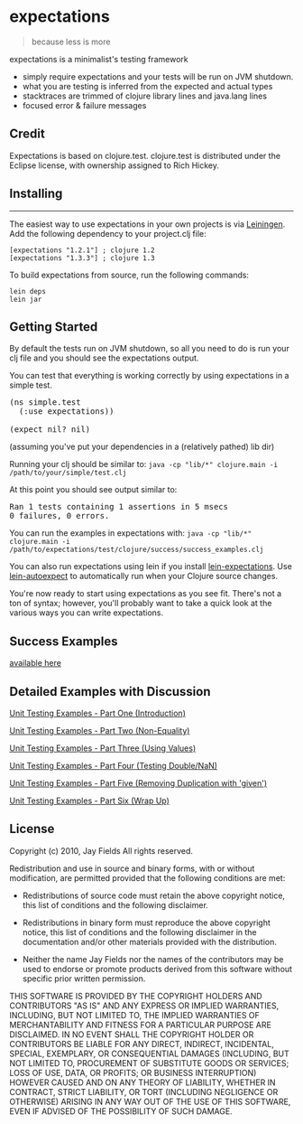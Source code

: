 # expectations

> because less is more

expectations is a minimalist's testing framework

 *  simply require expectations and your tests will be run on JVM shutdown.
 *  what you are testing is inferred from the expected and actual types
 *  stacktraces are trimmed of clojure library lines and java.lang lines
 *  focused error & failure messages

## Credit

Expectations is based on clojure.test. clojure.test is distributed under the Eclipse license, with
ownership assigned to Rich Hickey.

## Installing
----------

The easiest way to use expectations in your own projects is via
[Leiningen](http://github.com/technomancy/leiningen). Add the
following dependency to your project.clj file:

    [expectations "1.2.1"] ; clojure 1.2
    [expectations "1.3.3"] ; clojure 1.3

To build expectations from source, run the following commands:

    lein deps
    lein jar

## Getting Started

By default the tests run on JVM shutdown, so all you need to do is run your clj file and you should see the expectations output. 

You can test that everything is working correctly by using
expectations in a simple test.

<pre>(ns simple.test
  (:use expectations))

(expect nil? nil)</pre>

(assuming you've put your dependencies in a (relatively pathed) lib dir)

Running your clj should be similar to:
`java -cp "lib/*" clojure.main -i /path/to/your/simple/test.clj`

At this point you should see output similar to:

<pre>Ran 1 tests containing 1 assertions in 5 msecs
0 failures, 0 errors.</pre>

You can run the examples in expectations with:
`java -cp "lib/*" clojure.main -i /path/to/expectations/test/clojure/success/success_examples.clj`

You can also run expectations using lein if you install [lein-expectations](https://github.com/gar3thjon3s/lein-expectations).
Use [lein-autoexpect](https://github.com/jakemcc/lein-autoexpect) to automatically
run when your Clojure source changes.

You're now ready to start using expectations as you see fit. There's
not a ton of syntax; however, you'll probably want to take a quick
look at the various ways you can write expectations.

## Success Examples

[available here](http://github.com/jaycfields/expectations/blob/master/test/clojure/success/success_examples.clj)

## Detailed Examples with Discussion

[Unit Testing Examples - Part One (Introduction)](http://blog.jayfields.com/2011/11/clojure-expectations-introduction.html)

[Unit Testing Examples - Part Two (Non-Equality)](http://blog.jayfields.com/2011/11/clojure-non-equality-expectations.html)

[Unit Testing Examples - Part Three (Using Values)](http://blog.jayfields.com/2011/11/clojure-expectations-with-values-in.html)

[Unit Testing Examples - Part Four (Testing Double/NaN)](http://blog.jayfields.com/2011/11/clojure-expectations-and-doublenan.html)

[Unit Testing Examples - Part Five (Removing Duplication with 'given')](http://blog.jayfields.com/2011/11/clojure-expectations-removing.html)

[Unit Testing Examples - Part Six (Wrap Up)](http://blog.jayfields.com/2011/11/clojure-expectations-unit-testing-wrap.html)

## License

Copyright (c) 2010, Jay Fields
All rights reserved.

Redistribution and use in source and binary forms, with or without modification, are permitted provided that the following conditions are met:

* Redistributions of source code must retain the above copyright notice, this list of conditions and the following disclaimer.

* Redistributions in binary form must reproduce the above copyright notice, this list of conditions and the following disclaimer in the documentation and/or other materials provided with the distribution.

* Neither the name Jay Fields nor the names of the contributors may be used to endorse or promote products derived from this software without specific prior written permission.

THIS SOFTWARE IS PROVIDED BY THE COPYRIGHT HOLDERS AND CONTRIBUTORS "AS IS" AND ANY EXPRESS OR IMPLIED WARRANTIES, INCLUDING, BUT NOT LIMITED TO, THE IMPLIED WARRANTIES OF MERCHANTABILITY AND FITNESS FOR A PARTICULAR PURPOSE ARE DISCLAIMED. IN NO EVENT SHALL THE COPYRIGHT HOLDER OR CONTRIBUTORS BE LIABLE FOR ANY DIRECT, INDIRECT, INCIDENTAL, SPECIAL, EXEMPLARY, OR CONSEQUENTIAL DAMAGES (INCLUDING, BUT NOT LIMITED TO, PROCUREMENT OF SUBSTITUTE GOODS OR SERVICES; LOSS OF USE, DATA, OR PROFITS; OR BUSINESS INTERRUPTION) HOWEVER CAUSED AND ON ANY THEORY OF LIABILITY, WHETHER IN CONTRACT, STRICT LIABILITY, OR TORT (INCLUDING NEGLIGENCE OR OTHERWISE) ARISING IN ANY WAY OUT OF THE USE OF THIS SOFTWARE, EVEN IF ADVISED OF THE POSSIBILITY OF SUCH DAMAGE.
